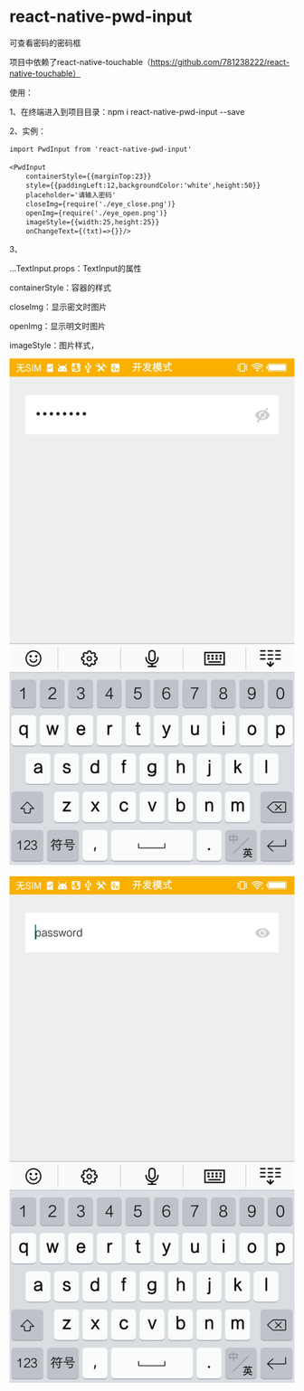 # react-native-pwd-input
可查看密码的密码框

项目中依赖了react-native-touchable（https://github.com/781238222/react-native-touchable）


使用：

1、在终端进入到项目目录：npm i react-native-pwd-input --save

2、实例：

    import PwdInput from 'react-native-pwd-input'
    
    <PwdInput
        containerStyle={{marginTop:23}}
        style={{paddingLeft:12,backgroundColor:'white',height:50}}
        placeholder='请输入密码'
        closeImg={require('./eye_close.png')}
        openImg={require('./eye_open.png')}
        imageStyle={{width:25,height:25}}
        onChangeText={(txt)=>{}}/>


3、

 ...TextInput.props：TextInput的属性
 
 containerStyle：容器的样式
 
 closeImg：显示密文时图片
 
 openImg：显示明文时图片
 
 imageStyle：图片样式，

 
 ![image](https://github.com/781238222/react-native-pwd-input/blob/master/examples/screen/1.jpg)
  ![image](https://github.com/781238222/react-native-pwd-input/blob/master/examples/screen/2.jpg)
